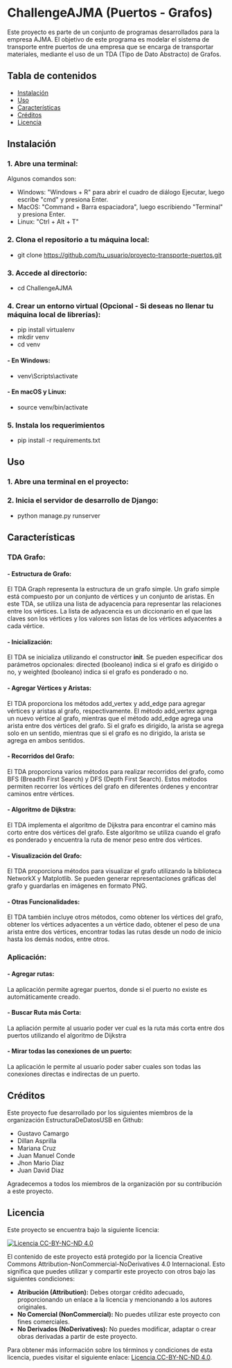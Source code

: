 # ChallengeAJMA (Puertos - Grafos)
Este proyecto es parte de un conjunto de programas desarrollados para la empresa AJMA. El objetivo de este programa es modelar el sistema de transporte entre puertos de una empresa que se encarga de transportar materiales, mediante el uso de un TDA (Tipo de Dato Abstracto) de Grafos.

## Tabla de contenidos

- [Instalación](#instalación)
- [Uso](#uso)
- [Características](#características)
- [Créditos](#créditos)
- [Licencia](#licencia)

## Instalación

### 1. Abre una terminal:
Algunos comandos son:
- Windows: "Windows + R" para abrir el cuadro de diálogo Ejecutar, luego escribe "cmd" y presiona Enter.
- MacOS: "Command + Barra espaciadora", luego escribiendo "Terminal" y presiona Enter.
- Linux: "Ctrl + Alt + T"
### 2. Clona el repositorio a tu máquina local: 
- git clone https://github.com/tu_usuario/proyecto-transporte-puertos.git
### 3. Accede al directorio:
- cd ChallengeAJMA
### 4. Crear un entorno virtual (Opcional - Si deseas no llenar tu máquina local de librerías):
- pip install virtualenv
- mkdir venv
- cd venv

#### - En Windows:
- venv\Scripts\activate

#### - En macOS y Linux:
- source venv/bin/activate
  
### 5. Instala los requerimientos
- pip install -r requirements.txt

## Uso

### 1. Abre una terminal en el proyecto:
### 2. Inicia el servidor de desarrollo de Django:
- python manage.py runserver

## Características

### TDA Grafo:
#### - Estructura de Grafo:
El TDA Graph representa la estructura de un grafo simple. Un grafo simple está compuesto por un conjunto de vértices y un conjunto de aristas. En este TDA, se utiliza una lista de adyacencia para representar las relaciones entre los vértices. La lista de adyacencia es un diccionario en el que las claves son los vértices y los valores son listas de los vértices adyacentes a cada vértice.
#### - Inicialización: 
El TDA se inicializa utilizando el constructor __init__. Se pueden especificar dos parámetros opcionales: directed (booleano) indica si el grafo es dirigido o no, y weighted (booleano) indica si el grafo es ponderado o no.
#### - Agregar Vértices y Aristas: 
El TDA proporciona los métodos add_vertex y add_edge para agregar vértices y aristas al grafo, respectivamente. El método add_vertex agrega un nuevo vértice al grafo, mientras que el método add_edge agrega una arista entre dos vértices del grafo. Si el grafo es dirigido, la arista se agrega solo en un sentido, mientras que si el grafo es no dirigido, la arista se agrega en ambos sentidos.
#### - Recorridos del Grafo: 
El TDA proporciona varios métodos para realizar recorridos del grafo, como BFS (Breadth First Search) y DFS (Depth First Search). Estos métodos permiten recorrer los vértices del grafo en diferentes órdenes y encontrar caminos entre vértices.
#### - Algoritmo de Dijkstra: 
El TDA implementa el algoritmo de Dijkstra para encontrar el camino más corto entre dos vértices del grafo. Este algoritmo se utiliza cuando el grafo es ponderado y encuentra la ruta de menor peso entre dos vértices.
#### - Visualización del Grafo: 
El TDA proporciona métodos para visualizar el grafo utilizando la biblioteca NetworkX y Matplotlib. Se pueden generar representaciones gráficas del grafo y guardarlas en imágenes en formato PNG.
#### - Otras Funcionalidades: 
El TDA también incluye otros métodos, como obtener los vértices del grafo, obtener los vértices adyacentes a un vértice dado, obtener el peso de una arista entre dos vértices, encontrar todas las rutas desde un nodo de inicio hasta los demás nodos, entre otros.

### Aplicación:
#### - Agregar rutas:
La aplicación permite agregar puertos, donde si el puerto no existe es automáticamente creado.
#### - Buscar Ruta más Corta:
La apliación permite al usuario poder ver cual es la ruta más corta entre dos puertos utilizando el algoritmo de Dijkstra
#### - Mirar todas las conexiones de un puerto:
La aplicación le permite al usuario poder saber cuales son todas las conexiones directas e indirectas de un puerto.

## Créditos

Este proyecto fue desarrollado por los siguientes miembros de la organización EstructuraDeDatosUSB en Github:

- Gustavo Camargo
- Dillan Asprilla
- Mariana Cruz
- Juan Manuel Conde
- Jhon Mario Diaz
- Juan David Diaz

Agradecemos a todos los miembros de la organización por su contribución a este proyecto.

## Licencia

Este proyecto se encuentra bajo la siguiente licencia:

[![Licencia CC-BY-NC-ND 4.0](https://i.creativecommons.org/l/by-nc-nd/4.0/80x15.png)](http://creativecommons.org/licenses/by-nc-nd/4.0/deed.es)

El contenido de este proyecto está protegido por la licencia Creative Commons Attribution-NonCommercial-NoDerivatives 4.0 Internacional. Esto significa que puedes utilizar y compartir este proyecto con otros bajo las siguientes condiciones:

- **Atribución (Attribution):** Debes otorgar crédito adecuado, proporcionando un enlace a la licencia y mencionando a los autores originales.
- **No Comercial (NonCommercial):** No puedes utilizar este proyecto con fines comerciales.
- **No Derivados (NoDerivatives):** No puedes modificar, adaptar o crear obras derivadas a partir de este proyecto.

Para obtener más información sobre los términos y condiciones de esta licencia, puedes visitar el siguiente enlace: [Licencia CC-BY-NC-ND 4.0](http://creativecommons.org/licenses/by-nc-nd/4.0/deed.es).
